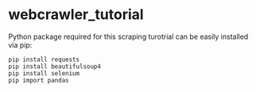 # webcrawler_tutorial

Python package required for this scraping turotrial can be easily installed via pip:
```
pip install requests
pip install beautifulsoup4
pip install selenium
pip import pandas
```
